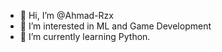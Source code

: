 - 👋 Hi, I’m @Ahmad-Rzx
- 👀 I’m interested in ML and Game Development 
- 🌱 I’m currently learning Python.

<!---
Ahmad-Rzx/Ahmad-Rzx is a ✨ special ✨ repository because its `README.md` (this file) appears on your GitHub profile.
You can click the Preview link to take a look at your changes.
--->
